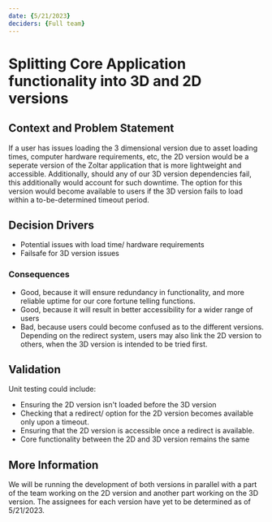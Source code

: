 ```yaml
---
date: {5/21/2023}
deciders: {Full team}
---
```



# Splitting Core Application functionality into 3D and 2D versions

## Context and Problem Statement

If a user has issues loading the 3 dimensional version due to asset loading times, computer hardware requirements, etc, 
the 2D version would be a seperate version of the Zoltar application that is more lightweight and accessible. Additionally,
should any of our 3D version dependencies fail, this additionally would account for such downtime. The option for this version
would become available to users if the 3D version fails to load within a to-be-determined timeout period.


## Decision Drivers

* Potential issues with load time/ hardware requirements
* Failsafe for 3D version issues


### Consequences

* Good, because it will ensure redundancy in functionality, and more reliable uptime for our core fortune telling functions.
* Good, because it will result in better accessibility for a wider range of users
* Bad, because users could become confused as to the different versions. Depending on the redirect system, users may also 
link the 2D version to others, when the 3D version is intended to be tried first.


<!-- This is an optional element. Feel free to remove. -->
## Validation

Unit testing could include:

* Ensuring the 2D version isn't loaded before the 3D version
* Checking that a redirect/ option for the 2D version becomes available only upon a timeout.
* Ensuring that the 2D version is accessible once a redirect is available.
* Core functionality between the 2D and 3D version remains the same

<!-- This is an optional element. Feel free to remove. -->
## More Information

We will be running the development of both versions in parallel with a part of the team working on the 2D version and another part working on the 3D version. The assignees for each version have yet to be determined as of 5/21/2023.
